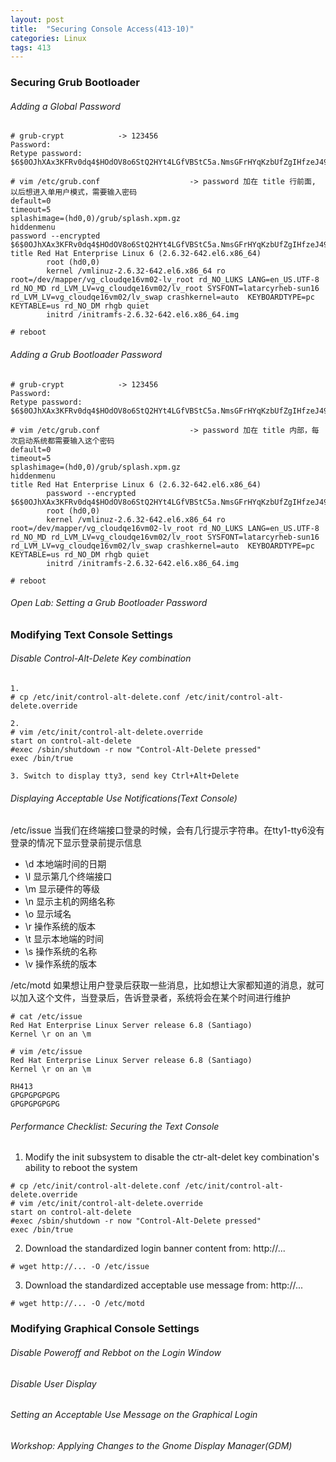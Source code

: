 ```yaml
---
layout: post
title:  "Securing Console Access(413-10)"
categories: Linux
tags: 413 
---
```


### Securing Grub Bootloader

###### Adding a Global Password

```
# grub-crypt            -> 123456
Password:
Retype password:
$6$0OJhXAx3KFRv0dq4$HOdOV8o6StQ2HYt4LGfVBStC5a.NmsGFrHYqKzbUfZgIHfzeJ49FfbF7HkOBHgzL1NYf/vC3V1EFlzMFQpUAA.

# vim /etc/grub.conf                    -> password 加在 title 行前面, 以后想进入单用户模式，需要输入密码
default=0
timeout=5
splashimage=(hd0,0)/grub/splash.xpm.gz
hiddenmenu
password --encrypted $6$0OJhXAx3KFRv0dq4$HOdOV8o6StQ2HYt4LGfVBStC5a.NmsGFrHYqKzbUfZgIHfzeJ49FfbF7HkOBHgzL1NYf/vC3V1EFlzMFQpUAA.
title Red Hat Enterprise Linux 6 (2.6.32-642.el6.x86_64)
        root (hd0,0)
        kernel /vmlinuz-2.6.32-642.el6.x86_64 ro root=/dev/mapper/vg_cloudqe16vm02-lv_root rd_NO_LUKS LANG=en_US.UTF-8 rd_NO_MD rd_LVM_LV=vg_cloudqe16vm02/lv_root SYSFONT=latarcyrheb-sun16 rd_LVM_LV=vg_cloudqe16vm02/lv_swap crashkernel=auto  KEYBOARDTYPE=pc KEYTABLE=us rd_NO_DM rhgb quiet
        initrd /initramfs-2.6.32-642.el6.x86_64.img

# reboot

```

###### Adding a Grub Bootloader Password

```
# grub-crypt            -> 123456
Password: 
Retype password: 
$6$0OJhXAx3KFRv0dq4$HOdOV8o6StQ2HYt4LGfVBStC5a.NmsGFrHYqKzbUfZgIHfzeJ49FfbF7HkOBHgzL1NYf/vC3V1EFlzMFQpUAA.

# vim /etc/grub.conf                    -> password 加在 title 内部，每次启动系统都需要输入这个密码
default=0
timeout=5
splashimage=(hd0,0)/grub/splash.xpm.gz
hiddenmenu
title Red Hat Enterprise Linux 6 (2.6.32-642.el6.x86_64)
        password --encrypted $6$0OJhXAx3KFRv0dq4$HOdOV8o6StQ2HYt4LGfVBStC5a.NmsGFrHYqKzbUfZgIHfzeJ49FfbF7HkOBHgzL1NYf/vC3V1EFlzMFQpUAA.
        root (hd0,0)
        kernel /vmlinuz-2.6.32-642.el6.x86_64 ro root=/dev/mapper/vg_cloudqe16vm02-lv_root rd_NO_LUKS LANG=en_US.UTF-8 rd_NO_MD rd_LVM_LV=vg_cloudqe16vm02/lv_root SYSFONT=latarcyrheb-sun16 rd_LVM_LV=vg_cloudqe16vm02/lv_swap crashkernel=auto  KEYBOARDTYPE=pc KEYTABLE=us rd_NO_DM rhgb quiet
        initrd /initramfs-2.6.32-642.el6.x86_64.img

# reboot
```

###### Open Lab: Setting a Grub Bootloader Password

### Modifying Text Console Settings

###### Disable Control-Alt-Delete Key combination

```
1.
# cp /etc/init/control-alt-delete.conf /etc/init/control-alt-delete.override

2. 
# vim /etc/init/control-alt-delete.override
start on control-alt-delete
#exec /sbin/shutdown -r now "Control-Alt-Delete pressed"
exec /bin/true

3. Switch to display tty3, send key Ctrl+Alt+Delete
```

###### Displaying Acceptable Use Notifications(Text Console)

/etc/issue 当我们在终端接口登录的时候，会有几行提示字符串。在tty1-tty6没有登录的情况下显示登录前提示信息

*    \d  本地端时间的日期
*    \l  显示第几个终端接口
*    \m  显示硬件的等级
*    \n  显示主机的网络名称
*    \o  显示域名
*    \r  操作系统的版本
*    \t  显示本地端的时间
*    \s  操作系统的名称
*    \v  操作系统的版本 

/etc/motd 如果想让用户登录后获取一些消息，比如想让大家都知道的消息，就可以加入这个文件，当登录后，告诉登录者，系统将会在某个时间进行维护

```
# cat /etc/issue
Red Hat Enterprise Linux Server release 6.8 (Santiago)
Kernel \r on an \m

# vim /etc/issue
Red Hat Enterprise Linux Server release 6.8 (Santiago)
Kernel \r on an \m

RH413
GPGPGPGPGPG
GPGPGPGPGPG
```

###### Performance Checklist: Securing the Text Console

1. Modify the init subsystem to disable the ctr-alt-delet key combination's ability to reboot the system

```
# cp /etc/init/control-alt-delete.conf /etc/init/control-alt-delete.override
# vim /etc/init/control-alt-delete.override
start on control-alt-delete
#exec /sbin/shutdown -r now "Control-Alt-Delete pressed"
exec /bin/true
```

2. Download the standardized login banner content from: http://...

```
# wget http://... -O /etc/issue
```

3. Download the standardized acceptable use message from: http://...

```
# wget http://... -O /etc/motd
```

### Modifying Graphical Console Settings

###### Disable Poweroff and Rebbot on the Login Window

###### Disable User Display

###### Setting an Acceptable Use Message on the Graphical Login

###### Workshop: Applying Changes to the Gnome Display Manager(GDM)
